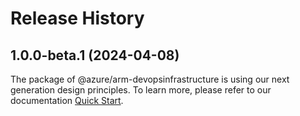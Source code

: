 # Release History
    
## 1.0.0-beta.1 (2024-04-08)

The package of @azure/arm-devopsinfrastructure is using our next generation design principles. To learn more, please refer to our documentation [Quick Start](https://aka.ms/js-track2-quickstart).
